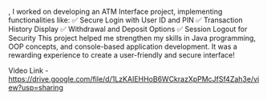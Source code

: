 , I worked on developing an ATM Interface project, implementing functionalities like:
✅ Secure Login with User ID and PIN
✅ Transaction History Display
✅ Withdrawal and Deposit Options
✅ Session Logout for Security
This project helped me strengthen my skills in Java programming, OOP concepts, and console-based application development. It was a rewarding experience to create a user-friendly and secure interface!

Video Link - https://drive.google.com/file/d/1LzKAIEHHoB6WCkrazXpPMcJfSf4Zah3e/view?usp=sharing
